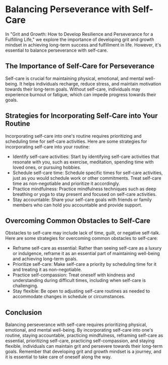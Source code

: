 Balancing Perseverance with Self-Care
==============================================

In "Grit and Growth: How to Develop Resilience and Perseverance for a Fulfilling Life," we explore the importance of developing grit and growth mindset in achieving long-term success and fulfillment in life. However, it's essential to balance perseverance with self-care.

The Importance of Self-Care for Perseverance
--------------------------------------------

Self-care is crucial for maintaining physical, emotional, and mental well-being. It helps individuals recharge, reduce stress, and maintain motivation towards their long-term goals. Without self-care, individuals may experience burnout or fatigue, which can impede progress towards their goals.

Strategies for Incorporating Self-Care into Your Routine
--------------------------------------------------------

Incorporating self-care into one's routine requires prioritizing and scheduling time for self-care activities. Here are some strategies for incorporating self-care into your routine:

* Identify self-care activities: Start by identifying self-care activities that resonate with you, such as exercise, meditation, spending time with loved ones, or pursuing hobbies.
* Schedule self-care time: Schedule specific times for self-care activities, just as you would schedule work or other commitments. Treat self-care time as non-negotiable and prioritize it accordingly.
* Practice mindfulness: Practice mindfulness techniques such as deep breathing or yoga to stay present and focused on self-care activities.
* Stay accountable: Share your self-care goals with friends or family members who can hold you accountable and provide support.

Overcoming Common Obstacles to Self-Care
----------------------------------------

Obstacles to self-care may include lack of time, guilt, or negative self-talk. Here are some strategies for overcoming common obstacles to self-care:

* Reframe self-care as essential: Rather than seeing self-care as a luxury or indulgence, reframe it as an essential part of maintaining well-being and achieving long-term goals.
* Prioritize self-care: Make self-care a priority by scheduling time for it and treating it as non-negotiable.
* Practice self-compassion: Treat oneself with kindness and understanding during difficult times, including when self-care is challenging.
* Stay flexible: Be open to adjusting self-care routines as needed to accommodate changes in schedule or circumstances.

Conclusion
----------

Balancing perseverance with self-care requires prioritizing physical, emotional, and mental well-being. By incorporating self-care into one's routine, staying accountable, practicing mindfulness, reframing self-care as essential, prioritizing self-care, practicing self-compassion, and staying flexible, individuals can maintain grit and persevere towards their long-term goals. Remember that developing grit and growth mindset is a journey, and it is essential to take care of oneself along the way.
